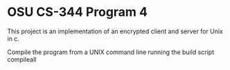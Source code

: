 # OSU CS-344 Program 4

This project is an implementation of an encrypted client and server for Unix in c.

Compile the program from a UNIX command line running the build script compileall